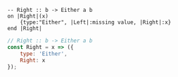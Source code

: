 ```applescript
-- Right :: b -> Either a b
on |Right|(x)
    {type:"Either", |Left|:missing value, |Right|:x}
end |Right|
```


```javascript
// Right :: b -> Either a b
const Right = x => ({
    type: 'Either',
    Right: x
});
```